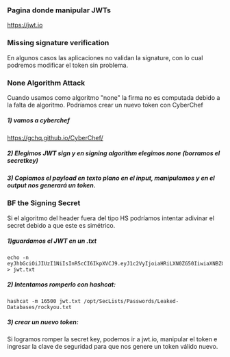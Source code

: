 ### Pagina donde manipular JWTs

https://jwt.io

### Missing signature verification

En algunos casos las aplicaciones no validan la signature, con lo cual podremos modificar el token sin problema.


### None Algorithm Attack

Cuando usamos como algoritmo "none" la firma no es computada debido a la falta de algoritmo. Podríamos crear un nuevo token con CyberChef

##### 1) vamos a cyberchef

  https://gchq.github.io/CyberChef/
##### 2) Elegimos JWT sign y en signing algorithm elegimos none (borramos el secretkey)
##### 3) Copiamos el payload en texto plano en el input, manipulamos y en el output nos generará un token.


### BF the Signing Secret

Si el algoritmo del header fuera del tipo HS podríamos intentar adivinar el secret debido a que este es simétrico.

##### 1)guardamos el JWT en un .txt

    echo -n eyJhbGciOiJIUzI1NiIsInR5cCI6IkpXVCJ9.eyJ1c2VyIjoiaHRiLXN0ZG50IiwiaXNBZG1pbiI6ZmFsc2UsImV4cCI6MTcxMTIwNDYzN30.r_rYB0tvuiA2scNQrmzBaMAG2rkGdMu9cGMEEl3WTW0 > jwt.txt

##### 2) Intentamos romperlo con hashcat:

    hashcat -m 16500 jwt.txt /opt/SecLists/Passwords/Leaked-Databases/rockyou.txt

##### 3) crear un nuevo token:

Si logramos romper la secret key, podemos ir a jwt.io, manipular el token e ingresar la clave de seguridad para que nos genere un token válido nuevo.
